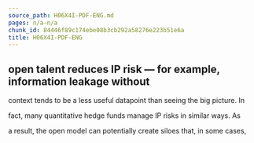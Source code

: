 ```yaml
---
source_path: H06X4I-PDF-ENG.md
pages: n/a-n/a
chunk_id: 84446f89c174ebe08b3cb292a58276e223b51e6a
title: H06X4I-PDF-ENG
---
```

## open talent reduces IP risk — for example, information leakage without

context tends to be a less useful datapoint than seeing the big picture. In

fact, many quantitative hedge funds manage IP risks in similar ways. As

a result, the open model can potentially create siloes that, in some cases,
